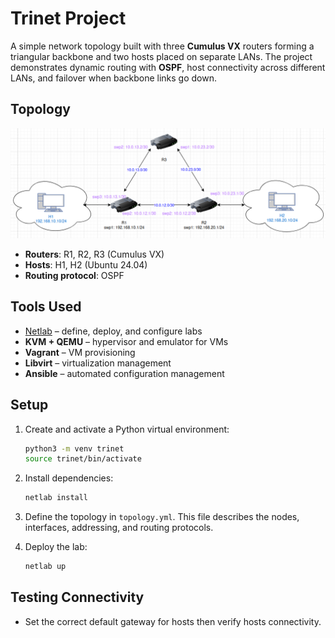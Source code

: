 # Trinet Project

A simple network topology built with three **Cumulus VX** routers forming a triangular backbone and two hosts placed on separate LANs. The project demonstrates dynamic routing with **OSPF**, host connectivity across different LANs, and failover when backbone links go down.

## Topology

![Trinet Topology](img/topology.png)

- **Routers**: R1, R2, R3 (Cumulus VX)
- **Hosts**: H1, H2 (Ubuntu 24.04)
- **Routing protocol**: OSPF

## Tools Used

- [Netlab](https://netlab.tools) – define, deploy, and configure labs
- **KVM + QEMU** – hypervisor and emulator for VMs
- **Vagrant** – VM provisioning
- **Libvirt** – virtualization management
- **Ansible** – automated configuration management

## Setup

1. Create and activate a Python virtual environment:

   ```bash
   python3 -m venv trinet
   source trinet/bin/activate
   ```

2. Install dependencies:

   ```bash
   netlab install
   ```

3. Define the topology in `topology.yml`.
   This file describes the nodes, interfaces, addressing, and routing protocols.

4. Deploy the lab:

   ```bash
   netlab up
   ```

## Testing Connectivity

- Set the correct default gateway for hosts then verify hosts connectivity.

```

```

